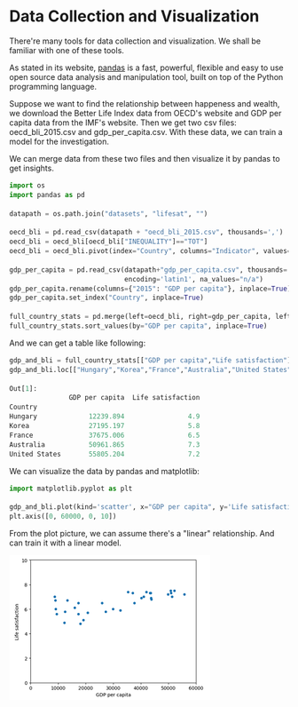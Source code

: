 # Data Collection and Visualization

There're many tools for data collection and visualization.
We shall be familiar with one of these tools.

As stated in its website, [pandas](https://pandas.pydata.org/) is
a fast, powerful, flexible and easy to use open source
data analysis and manipulation tool,
built on top of the Python programming language.

Suppose we want to find the relationship between
happeness and wealth, we download the Better Life Index
data from OECD's website and GDP per capita data from
the IMF's website. Then we get two csv files: oecd_bli_2015.csv
and gdp_per_capita.csv. With these data, we can train
a model for the investigation.

We can merge data from these two files and then visualize
it by pandas to get insights.

```Python
import os
import pandas as pd

datapath = os.path.join("datasets", "lifesat", "")

oecd_bli = pd.read_csv(datapath + "oecd_bli_2015.csv", thousands=',')
oecd_bli = oecd_bli[oecd_bli["INEQUALITY"]=="TOT"]
oecd_bli = oecd_bli.pivot(index="Country", columns="Indicator", values="Value")

gdp_per_capita = pd.read_csv(datapath+"gdp_per_capita.csv", thousands=',', delimiter='\t',
                             encoding='latin1', na_values="n/a")
gdp_per_capita.rename(columns={"2015": "GDP per capita"}, inplace=True)
gdp_per_capita.set_index("Country", inplace=True)

full_country_stats = pd.merge(left=oecd_bli, right=gdp_per_capita, left_index=True, right_index=True)
full_country_stats.sort_values(by="GDP per capita", inplace=True)
```

And we can get a table like following:

```Python
gdp_and_bli = full_country_stats[["GDP per capita","Life satisfaction"]]
gdp_and_bli.loc[["Hungary","Korea","France","Australia","United States"]].head()

Out[1]:
               GDP per capita  Life satisfaction
Country
Hungary             12239.894                4.9
Korea               27195.197                5.8
France              37675.006                6.5
Australia           50961.865                7.3
United States       55805.204                7.2

```

We can visualize the data by pandas and matplotlib:

```Python
import matplotlib.pyplot as plt

gdp_and_bli.plot(kind='scatter', x="GDP per capita", y='Life satisfaction')
plt.axis([0, 60000, 0, 10])
```

From the plot picture, we can assume there's
a "linear" relationship. And can train it with a linear model.

![gdp and better life index](./pic/gdp_bli_data.png)

